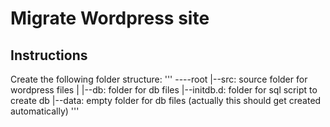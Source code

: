 # Migrate Wordpress site

## Instructions
Create the following folder structure:
''' 
----root 
        |--src: source folder for wordpress files
        |
        |--db: folder for db files
            |--initdb.d: folder for sql script to create db
            |--data: empty folder for db files (actually this should get created automatically)
'''